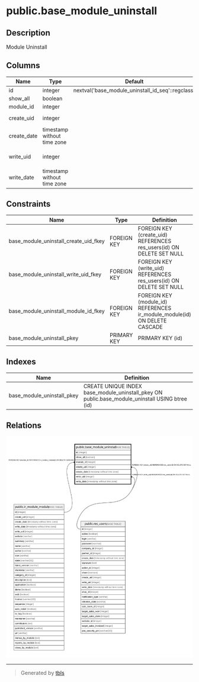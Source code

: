 # public.base_module_uninstall

## Description

Module Uninstall

## Columns

| Name | Type | Default | Nullable | Children | Parents | Comment |
| ---- | ---- | ------- | -------- | -------- | ------- | ------- |
| id | integer | nextval('base_module_uninstall_id_seq'::regclass) | false |  |  |  |
| show_all | boolean |  | true |  |  | Show All |
| module_id | integer |  | false |  | [public.ir_module_module](public.ir_module_module.md) | Module |
| create_uid | integer |  | true |  | [public.res_users](public.res_users.md) | Created by |
| create_date | timestamp without time zone |  | true |  |  | Created on |
| write_uid | integer |  | true |  | [public.res_users](public.res_users.md) | Last Updated by |
| write_date | timestamp without time zone |  | true |  |  | Last Updated on |

## Constraints

| Name | Type | Definition |
| ---- | ---- | ---------- |
| base_module_uninstall_create_uid_fkey | FOREIGN KEY | FOREIGN KEY (create_uid) REFERENCES res_users(id) ON DELETE SET NULL |
| base_module_uninstall_write_uid_fkey | FOREIGN KEY | FOREIGN KEY (write_uid) REFERENCES res_users(id) ON DELETE SET NULL |
| base_module_uninstall_module_id_fkey | FOREIGN KEY | FOREIGN KEY (module_id) REFERENCES ir_module_module(id) ON DELETE CASCADE |
| base_module_uninstall_pkey | PRIMARY KEY | PRIMARY KEY (id) |

## Indexes

| Name | Definition |
| ---- | ---------- |
| base_module_uninstall_pkey | CREATE UNIQUE INDEX base_module_uninstall_pkey ON public.base_module_uninstall USING btree (id) |

## Relations

![er](public.base_module_uninstall.svg)

---

> Generated by [tbls](https://github.com/k1LoW/tbls)
